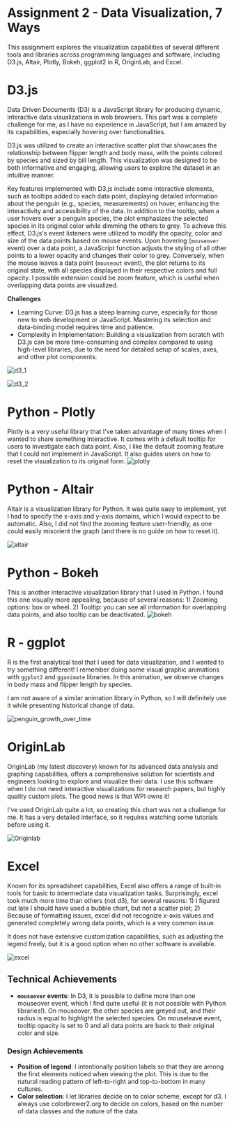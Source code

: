 Assignment 2 - Data Visualization, 7 Ways  
===
This assignment explores the visualization capabilities of several different tools and libraries across programming languages and software, including D3.js, Altair, Plotly, Bokeh, ggplot2 in R, OriginLab, and Excel.

# D3.js
Data Driven Documents (D3) is a JavaScript library for producing dynamic, interactive data visualizations in web browsers. This part was a complete challenge for me, as I have no experience in JavaScript, but I am amazed by its capabilities, especially hovering over functionalities. 

D3.js was utilized to create an interactive scatter plot that showcases the relationship between flipper length and body mass, with the points colored by species and sized by bill length. This visualization was designed to be both informative and engaging, allowing users to explore the dataset in an intuitive manner.

Key features implemented with D3.js include some interactive elements, such as tooltips added to each data point, displaying detailed information about the penguin (e.g., species, measurements) on hover, enhancing the interactivity and accessibility of the data. In addition to the tooltip, when a user hovers over a penguin species, the plot emphasizes the selected species in its original color while dimming the others to grey. To achieve this effect, D3.js's event listeners were utilized to modify the opacity, color and size of the data points based on mouse events. Upon hovering (`mouseover` event) over a data point, a JavaScript function adjusts the styling of all other points to a lower opacity and changes their color to grey. Conversely, when the mouse leaves a data point (`mouseout` event), the plot returns to its original state, with all species displayed in their respective colors and full opacity. I possible extension could be zoom feature, which is useful when overlapping data points are visualized.

**Challenges**
- Learning Curve: D3.js has a steep learning curve, especially for those new to web development or JavaScript. Mastering its selection and data-binding model requires time and patience.
- Complexity in Implementation: Building a visualization from scratch with D3.js can be more time-consuming and complex compared to using high-level libraries, due to the need for detailed setup of scales, axes, and other plot components.

![d3_1](img/d3_1.png)

![d3_2](img/d3_2.png)

# Python - Plotly
Plotly is a very useful library that I've taken advantage of many times when I wanted to share something interactive. It comes with a default tooltip for users to investigate each data point. Also, I like the default zooming feature that I could not implement in JavaScript. It also guides users on how to reset the visualization to its original form. 
![plotly](img/plotly.png)

# Python - Altair

Altair is a  visualization library for Python. It was quite easy to implement, yet I had to specify the x-axis and y-axis domains, which I would expect to be automatic. Also, I did not find the zooming feature user-friendly, as one could easily misorient the graph (and there is no guide on how to reset it). 

![altair](img/altair.png)
# Python - Bokeh

This is another interactive visualization library that I used in Python. I found this one visually more appealing, because of several reasons: 1) Zooming options: box or wheel. 2) Tooltip: you can see all information for overlapping data points, and also tooltip can be deactivated.
![bokeh](img/bokeh.png)
# R - ggplot

R is the first analytical tool that I used for data visualization, and I wanted to try something different! I remember doing some visual graphic animations with `ggplot2` and `gganimate` libraries. In this animation, we observe changes in body mass and flipper length by species.

I am not aware of a similar animation library in Python, so I will definitely use it while presenting historical change of data.

![penguin_growth_over_time](img/penguin_growth_over_time.gif)
# OriginLab

OriginLab (my latest discovery) known for its advanced data analysis and graphing capabilities, offers a comprehensive solution for scientists and engineers looking to explore and visualize their data. I use this software when I do not need interactive visualizations for research papers, but highly quality custom plots. The good news is that WPI owns it!

I've used OriginLab quite a lot, so creating this chart was not a challenge for me. It has a very detailed interface, so it requires watching some tutorials before using it.

![Originlab](img/Originlab.png)

# Excel

Known for its spreadsheet capabilities, Excel also offers a range of built-in tools for basic to intermediate data visualization tasks. Surprisingly, excel took much more time than others (not d3), for several reasons: 1) I figured out late I should have used a bubble chart, but not a scatter plot; 2) Because of formatting issues, excel did not recognize x-axis values and generated completely wrong data points, which is a very common issue.

It does not have extensive customization capabilities, such as adjusting the legend freely, but it is a good option when no other software is available.

![excel](img/excel.png)

## Technical Achievements
- **`mouseover` events**: In D3, it is possible to define more than one mouseover event, which I find quite useful (it is not possible with Python libraries!). On mouseover, the other species are greyed out, and their radius is equal to highlight the selected species. On mouseleave event, tooltip opacity is set to 0 and all data points are back to their original color and size.

### Design Achievements
- **Position of legend**: I intentionally position labels so that they are among the first elements noticed when viewing the plot. This is due to the natural reading pattern of left-to-right and top-to-bottom in many cultures. 
- **Color selection**: I let libraries decide on to color scheme, except for d3. I always use colorbrewer2.org to decide on colors, based on the number of data classes and the nature of the data. 
